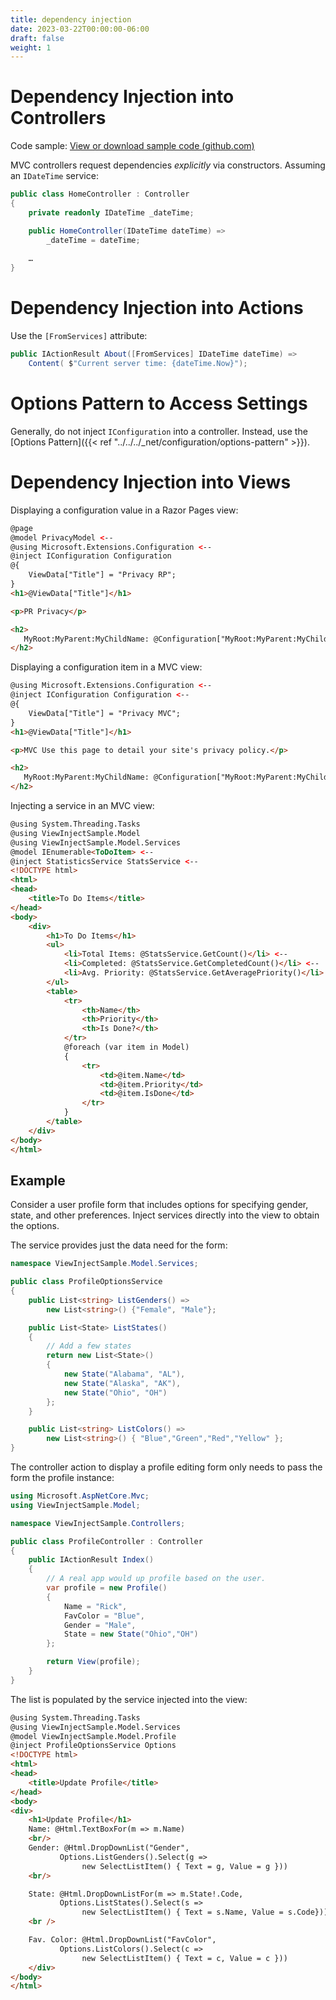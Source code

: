 ```yaml
---
title: dependency injection
date: 2023-03-22T00:00:00-06:00
draft: false
weight: 1
---
```


# Dependency Injection into Controllers
Code sample: [View or download sample code (github.com)](https://github.com/_net/AspNetCore.Docs/tree/main/aspnetcore/mvc/controllers/dependency-injection/sample)

MVC controllers request dependencies *explicitly* via constructors.
Assuming an `IDateTime` service:
```cs
public class HomeController : Controller
{
    private readonly IDateTime _dateTime;

    public HomeController(IDateTime dateTime) =>
        _dateTime = dateTime;
    
    …
}
```

# Dependency Injection into Actions
Use the `[FromServices]` attribute:
```cs
public IActionResult About([FromServices] IDateTime dateTime) =>
    Content( $"Current server time: {dateTime.Now}");
```

# Options Pattern to Access Settings
Generally, do not inject `IConfiguration` into a controller. Instead, use the [Options Pattern]({{< ref "../../../_net/configuration/options-pattern" >}}).

# Dependency Injection into Views
Displaying a configuration value in a Razor Pages view:
```html
@page
@model PrivacyModel <-- 
@using Microsoft.Extensions.Configuration <--
@inject IConfiguration Configuration
@{
    ViewData["Title"] = "Privacy RP";
}
<h1>@ViewData["Title"]</h1>

<p>PR Privacy</p>

<h2>
   MyRoot:MyParent:MyChildName: @Configuration["MyRoot:MyParent:MyChildName"] <--
</h2>
```

Displaying a configuration item in a MVC view:
```html
@using Microsoft.Extensions.Configuration <--
@inject IConfiguration Configuration <--
@{
    ViewData["Title"] = "Privacy MVC";
}
<h1>@ViewData["Title"]</h1>

<p>MVC Use this page to detail your site's privacy policy.</p>

<h2>
   MyRoot:MyParent:MyChildName: @Configuration["MyRoot:MyParent:MyChildName"] <--
</h2>
```

Injecting a service in an MVC view:
```html
@using System.Threading.Tasks
@using ViewInjectSample.Model
@using ViewInjectSample.Model.Services
@model IEnumerable<ToDoItem> <--
@inject StatisticsService StatsService <--
<!DOCTYPE html>
<html>
<head>
    <title>To Do Items</title>
</head>
<body>
    <div>
        <h1>To Do Items</h1>
        <ul>
            <li>Total Items: @StatsService.GetCount()</li> <--
            <li>Completed: @StatsService.GetCompletedCount()</li> <--
            <li>Avg. Priority: @StatsService.GetAveragePriority()</li> <--
        </ul>
        <table>
            <tr>
                <th>Name</th>
                <th>Priority</th>
                <th>Is Done?</th>
            </tr>
            @foreach (var item in Model)
            {
                <tr>
                    <td>@item.Name</td>
                    <td>@item.Priority</td>
                    <td>@item.IsDone</td>
                </tr>
            }
        </table>
    </div>
</body>
</html>
```
## Example
Consider a user profile form that includes options for specifying gender, state, and other preferences.  Inject services directly into the view to obtain the options.

The service provides just the data need for the form:
```cs
namespace ViewInjectSample.Model.Services;

public class ProfileOptionsService
{
    public List<string> ListGenders() =>
        new List<string>() {"Female", "Male"};

    public List<State> ListStates()
    {
        // Add a few states
        return new List<State>()
        {
            new State("Alabama", "AL"),
            new State("Alaska", "AK"),
            new State("Ohio", "OH")
        };
    }

    public List<string> ListColors() =>
        new List<string>() { "Blue","Green","Red","Yellow" };
}
```
The controller action to display a profile editing form only needs to pass the form the profile instance:
```cs
using Microsoft.AspNetCore.Mvc;
using ViewInjectSample.Model;

namespace ViewInjectSample.Controllers;

public class ProfileController : Controller
{
    public IActionResult Index()
    {
        // A real app would up profile based on the user.
        var profile = new Profile()
        {
            Name = "Rick",
            FavColor = "Blue",
            Gender = "Male",
            State = new State("Ohio","OH")
        };

        return View(profile);
    }
}
```
The list is populated by the service injected into the view:
```html
@using System.Threading.Tasks
@using ViewInjectSample.Model.Services
@model ViewInjectSample.Model.Profile
@inject ProfileOptionsService Options
<!DOCTYPE html>
<html>
<head>
    <title>Update Profile</title>
</head>
<body>
<div>
    <h1>Update Profile</h1>
    Name: @Html.TextBoxFor(m => m.Name)
    <br/>
    Gender: @Html.DropDownList("Gender",
           Options.ListGenders().Select(g => 
                new SelectListItem() { Text = g, Value = g }))
    <br/>

    State: @Html.DropDownListFor(m => m.State!.Code,
           Options.ListStates().Select(s => 
                new SelectListItem() { Text = s.Name, Value = s.Code}))
    <br />

    Fav. Color: @Html.DropDownList("FavColor",
           Options.ListColors().Select(c => 
                new SelectListItem() { Text = c, Value = c }))
    </div>
</body>
</html>
```
